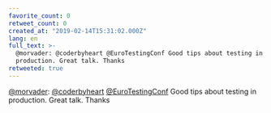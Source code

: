 ```yaml
---
favorite_count: 0
retweet_count: 0
created_at: "2019-02-14T15:31:02.000Z"
lang: en
full_text: >-
  @morvader: @coderbyheart @EuroTestingConf Good tips about testing in
  production. Great talk. Thanks
retweeted: true
---
```


[@morvader](https://twitter.com/morvader):
[@coderbyheart](https://twitter.com/coderbyheart)
[@EuroTestingConf](https://twitter.com/EuroTestingConf) Good tips about testing
in production. Great talk. Thanks

